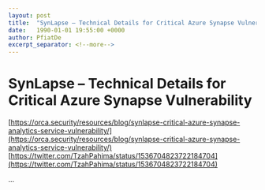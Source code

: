 ```yaml
---
layout: post
title:  "SynLapse – Technical Details for Critical Azure Synapse Vulnerability"
date:   1990-01-01 19:55:00 +0000
author: PfiatDe
excerpt_separator: <!--more-->
---
```


# SynLapse – Technical Details for Critical Azure Synapse Vulnerability
[https://orca.security/resources/blog/synlapse-critical-azure-synapse-analytics-service-vulnerability/](https://orca.security/resources/blog/synlapse-critical-azure-synapse-analytics-service-vulnerability/)
[https://twitter.com/TzahPahima/status/1536704823722184704](https://twitter.com/TzahPahima/status/1536704823722184704)

...
<!--more-->
